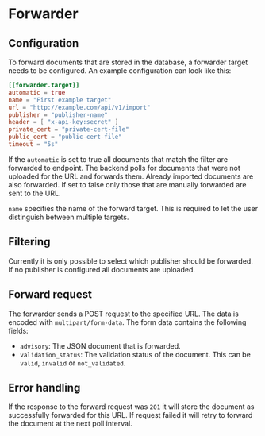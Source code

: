 <!--
 This file is Free Software under the Apache-2.0 License
 without warranty, see README.md and LICENSES/Apache-2.0.txt for details.

 SPDX-License-Identifier: Apache-2.0

 SPDX-FileCopyrightText: 2024 German Federal Office for Information Security (BSI) <https://www.bsi.bund.de>
 Software-Engineering: 2024 Intevation GmbH <https://intevation.de>
-->


# Forwarder

## Configuration
To forward documents that are stored in the database, a forwarder target needs
to be configured.
An example configuration can look like this:
```TOML
[[forwarder.target]]
automatic = true
name = "First example target"
url = "http://example.com/api/v1/import"
publisher = "publisher-name"
header = [ "x-api-key:secret" ]
private_cert = "private-cert-file"
public_cert = "public-cert-file"
timeout = "5s"
```

If the `automatic` is set to true all documents that match the filter are
forwarded to endpoint. The backend polls for documents that were not uploaded
for the URL and forwards them. Already imported documents are also forwarded.
If set to false only those that are manually forwarded are sent to the URL.

`name` specifies the name of the forward target. This is required to let the
user distinguish between multiple targets.

## Filtering
Currently it is only possible to select which publisher should be forwarded. If
no publisher is configured all documents are uploaded.


## Forward request
The forwarder sends a POST request to the specified URL. The data is encoded
with `multipart/form-data`.
The form data contains the following fields:
- `advisory`: The JSON document that is forwarded.
- `validation_status`: The validation status of the document. This can be
`valid`, `invalid` or `not_validated`.

## Error handling
If the response to the forward request was `201` it will store the document as
successfully forwarded for this URL. If request failed it will retry to forward
the document at the next poll interval.
